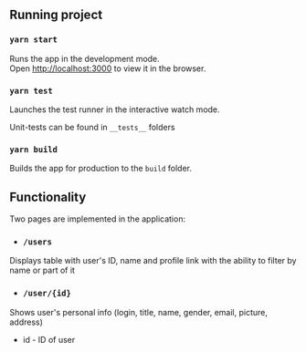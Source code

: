 ## Running project

### `yarn start`

Runs the app in the development mode.<br />
Open [http://localhost:3000](http://localhost:3000) to view it in the browser.


### `yarn test`

Launches the test runner in the interactive watch mode.<br />

Unit-tests can be found in `__tests__` folders 

### `yarn build`

Builds the app for production to the `build` folder.<br />

## Functionality

Two pages are implemented in the application:

* ### `/users`
Displays table with user's ID, name and profile link with the ability to filter by name or part of it

* ### `/user/{id}`
Shows user's personal info (login, title, name, gender, email, picture, address)
- id - ID of user
    
